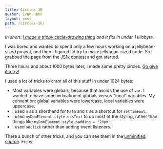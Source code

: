 ```yaml
---
title: Circles 1K
author: Evan Hahn
layout: post
path: /circles-1k/
---
```


_In short: [I made a trippy circle-drawing thing][0] and it fits in under 1 kilobyte._

I was bored and wanted to spend only a few hours working on a jellybean-sized project, and then I figured I'd try to make jellybean-sized code. So I grabbed the page from the [JS1k contest](http://js1k.com/) and got started.

Three hours and about 1000 bytes later, I made some pretty circles. [Go give it a try!][0]

I used a lot of tricks to cram all of this stuff in under 1024 bytes:

- Most variables were globals, because that avoids the use of `var`. I wanted to have some indication of globals versus "local" variables. My convention: global variables were lowercase, local variables were uppercase.
- I used `m` as a shorthand for `Math` and `t` as a shortcut for `setTimeout`.
- I used `myDomElement.style.cssText` to do most of the styling, rather than things like `myDomElement.style.padding = '20px'`.
- I used `onclick` rather than adding event listeners.

There a bunch of other tricks, and you can see them in the [unminified source](https://github.com/EvanHahn/Circles-1K/blob/master/full.js). Enjoy!

[0]: https://evanhahn.github.com/Circles-1K/demo.html
